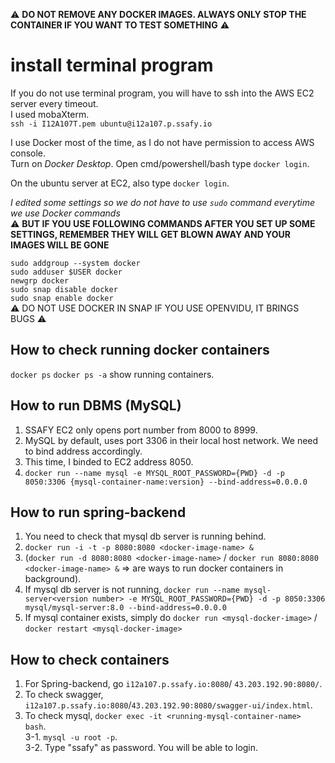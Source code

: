 :warning: **DO NOT REMOVE ANY DOCKER IMAGES. ALWAYS ONLY STOP THE CONTAINER IF YOU WANT TO TEST SOMETHING** :warning:

# install terminal program
If you do not use terminal program, you will have to ssh into the AWS EC2 server every timeout.   
I used mobaXterm.   
``` ssh -i I12A107T.pem ubuntu@i12a107.p.ssafy.io ```   

I use Docker most of the time, as I do not have permission to access AWS console.   
Turn on *Docker Desktop*. Open cmd/powershell/bash type ```docker login```.   

On the ubuntu server at EC2, also type ```docker login```.   

*I edited some settings so we do not have to use ```sudo``` command everytime we use Docker commands*   
:warning: **BUT IF YOU USE FOLLOWING COMMANDS AFTER YOU SET UP SOME SETTINGS, REMEMBER THEY WILL GET BLOWN AWAY AND YOUR IMAGES WILL BE GONE**   

```sudo addgroup --system docker```   
```sudo adduser $USER docker```   
```newgrp docker```   
```sudo snap disable docker```   
```sudo snap enable docker```   
:warning: DO NOT USE DOCKER IN SNAP IF YOU USE OPENVIDU, IT BRINGS BUGS :warning:   

## How to check running docker containers   
```docker ps``` ```docker ps -a``` show running containers.   

## How to run DBMS (MySQL)
1. SSAFY EC2 only opens port number from 8000 to 8999.   
2. MySQL by default, uses port 3306 in their local host network. We need to bind address accordingly.   
3. This time, I binded to EC2 address 8050.   
4. ```docker run --name mysql -e MYSQL_ROOT_PASSWORD={PWD} -d -p 8050:3306 {mysql-container-name:version} --bind-address=0.0.0.0```   

## How to run spring-backend
1. You need to check that mysql db server is running behind.  
2. ```docker run -i -t -p 8080:8080 <docker-image-name> &```   
3. (```docker run -d 8080:8080 <docker-image-name>``` / ```docker run 8080:8080 <docker-image-name> &``` => are ways to run docker containers in background).   
4. If mysql db server is not running, ```docker run --name mysql-server<version number> -e MYSQL_ROOT_PASSWORD={PWD} -d -p 8050:3306 mysql/mysql-server:8.0 --bind-address=0.0.0.0``` 
5. If mysql container exists, simply do ```docker run <mysql-docker-image>``` / ```docker restart <mysql-docker-image>```

## How to check containers
1. For Spring-backend, go ```i12a107.p.ssafy.io:8080```/ ```43.203.192.90:8080/```.   
2. To check swagger, ```i12a107.p.ssafy.io:8080```/```43.203.192.90:8080/swagger-ui/index.html```.   
3. To check mysql, ```docker exec -it <running-mysql-container-name> bash```.   
3-1. ```mysql -u root -p```.    
3-2. Type "ssafy" as password. You will be able to login.   
